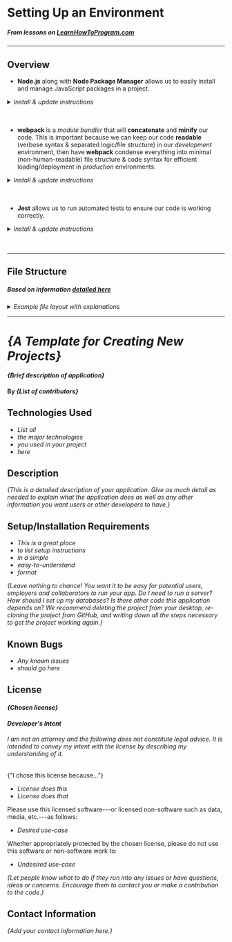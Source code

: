 # Setting Up an Environment
##### _From lessons on [LearnHowToProgram.com](https://www.learnhowtoprogram.com/intermediate-javascript/test-driven-development-and-environments-with-javascript)_

---

## Overview

- __Node.js__ along with __Node Package Manager__ allows us to easily install and manage JavaScript packages in a project.

<details>
<summary><em>Install & update instructions</em></summary>

  - __Node.js__
    - Installing
      - __Mac install:__
        - If you followed the _Learn How to Program_ setup steps, you should have Homebrew installed (if not, check out [this guide](https://treehouse.github.io/installation-guides/mac/homebrew))
        - Open the Terminal and run `brew update` to have Homebrew find (but not yet install) the latest version of Node
        - After that, run `brew install node`
      - __Windows install:__
        - You can [download Node from the official website](https://nodejs.org/en/download/)
    - Updating
      - Check your version with: `node -v`
      - __Mac update (with Homebrew):__
        - If you used Homebrew to install it (see above), run:
          - `brew update`, then:
          - `brew upgrade node`
      - __Windows update & Mac update (without Homebrew):__
        -  
          
  - __Node Package Manager__ (npm)
    - Installing
      - Run: `npm install -g npm`
    - Updating
      - __Mac:__
        - Check your version with: `npm -v` (it might be good to make sure you & your pair are on the same version!)
        - Update with: `npm install -g npm` or `npm install -g npm@latest` (for the latest version)
      - __Windows:__
        - This can be tricky! Windows often installs npm in two different locations. [Check out this tool](https://github.com/felixrieseberg/npm-windows-upgrade#older-nodejs-versions) for how best to go about updating!
</details>
<br><br>

- __webpack__ is a _module bundler_ that will __concatenate__ and __minify__ our code. This is important because we can keep our code __readable__ (verbose syntax & separated logic/file structure) in our _development_ environment, then have __webpack__ condense everything into minimal (non-human-readable) file structure & code syntax for efficient loading/deployment in _production_ environments.
<details>
<summary><em>Install & update instructions</em></summary>

  - Installing
  - Updating
  - Plugins:
    - `html-webpack-plugin`: allows us to easily generate HTML templates.
    - `webpack-dev-server`: automatically reloads our code in the browser when we make changes to it!
  - Modules:
    - `eslint`: automatically notifies us when our code contains errors or is poorly-written. __It is crucial that this be loaded by webpack first, before our code is minified, so that it reads our human-readable code for errors.__ Counterintuitively, this means listing `eslint` __last__ in our "`rules:`" section of the webpack config file (as these rules are loaded in reverse order).
</details>
<br><br>

- __Jest__ allows us to run automated tests to ensure our code is working correctly.
<details>
<summary><em>Install & update instructions</em></summary>


</details>
<br><br>

---


## File Structure
##### _Based on information [detailed here](https://www.learnhowtoprogram.com/intermediate-javascript/test-driven-development-and-environments-with-javascript/future-project-structure)_
<details><summary><em>Example file layout with explanations</em></summary>

```
repository-name/
  |   (NOTE: the below folder/file structure is *non*-alphabetized to illustrate the workflow)
  |
  ├── src/  ᐸ─── *all* of our development (human-readable!) files live here: JS, HTML, CSS...
  |     |
  |     ├── index.html
  |     ├── main.js  ᐸ─── a common name for our "entry-point" JavaScript, which will import other JS files/functions as needed!
  |     ├── circle.js   ᐸ──┐
  |     ├── triangle.js  ᐸ─┴─ example names for specific business-logic chunks of code, which main.js will call on.
  |     └── css/
  |           └── styles.css
  |
  |
  ├── __tests__/  ᐸ─── all of the tests we write go in this directory (note the four "_" used in the name)
  |     |
  |     ├── circle.test.js  ᐸ───┐
  |     └── triangle.test.js  ᐸ─┴─ example tests (note both instances of the "." in each file name)
  |
  |
  ├── dist/  ᐸ─── our compiled *production* code (exclude this from GitHub repos, as the focus there should be on *development* code)
  |     |
  |     └── bundle.js  ᐸ─── webpack generates this file for us -- this should contain everything from the "src/" directory, all bundled up!
  |
  |
  ├── node_modules/  ᐸ─── this directory stores all of our project's dependencies -- it is auto-generated, downloading everything for us based on package.lock.json (see below)
  |
  |
  ├── package.json  ᐸ─── holds a list of all our project's *dependencies* (i.e., packages we need) so we can easily auto-install them
  ├── package.lock.json  ᐸ─── auto-generated when we install our dependencies (see above) -- think of the "lock" as meaning "don't edit this!"
  |                             "package.lock.json" file is basically just a *much* longer version of "package.json" (".lock" lists all the dependencies of our dependencies, and so on...)
  |
  ├── webpack.config.js  ᐸ─── this is where we tell webpack how to process & bundle our source code.
  |
  |
  ├── .gitignore  ᐸ─── you may already have a "global" .gitignore file, *but* every project should generally have its own here too!
  |                     Make sure to block "dist/" & "node_modules/" to prevent them from uploading to GitHub if you've compiled your code.
  |
  ├── .babelrc  ᐸ─── our Babel config file -- in general, it's used to make sure newer JS code works on old browsers. We use it to ensure Jest works properly.
  |
  |
  ├── .eslintrc  ᐸ─── and this is our ESLint config file -- ESLint takes the "pocket lint" out of our code, so to speak, and alerts us if we're writing code poorly.
  |
  |
  └── README.md  ᐸ─── always :P
```

</details>


---
# _{A Template for Creating New Projects}_

#### _{Brief description of application}_

#### By _**{List of contributors}**_

## Technologies Used

* _List all_
* _the major technologies_
* _you used in your project_
* _here_

## Description

_{This is a detailed description of your application. Give as much detail as needed to explain what the application does as well as any other information you want users or other developers to have.}_

## Setup/Installation Requirements

* _This is a great place_
* _to list setup instructions_
* _in a simple_
* _easy-to-understand_
* _format_

_{Leave nothing to chance! You want it to be easy for potential users, employers and collaborators to run your app. Do I need to run a server? How should I set up my databases? Is there other code this application depends on? We recommend deleting the project from your desktop, re-cloning the project from GitHub, and writing down all the steps necessary to get the project working again.}_

## Known Bugs

* _Any known issues_
* _should go here_

## License

#### _{Chosen license}_

#### _Developer's Intent_

###### I am not an attorney and the following does not constitute legal advice. It is intended to convey my intent with the license by describing my understanding of it.

{"I chose this license because..."}

* _License does this_
* _License does that_

Please use this licensed software---or licensed non-software such as data, media, etc.---as follows:

* _Desired use-case_

Whether appropriately protected by the chosen license, please do not use this software or non-software work to:

* _Undesired use-case_

_{Let people know what to do if they run into any issues or have questions, ideas or concerns.  Encourage them to contact you or make a contribution to the code.}_

## Contact Information

_{Add your contact information here.}_